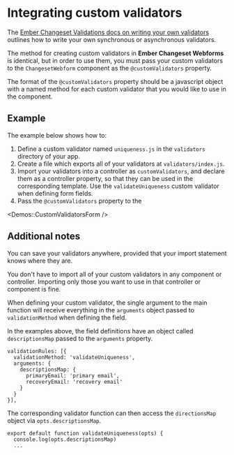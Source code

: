 # Integrating custom validators

The [Ember Changeset Validations docs on writing your own validators](https://github.com/poteto/ember-changeset-validations#writing-your-own-validators) outlines how to write your own synchronous or asynchronous validators.

The method for creating custom validators in **Ember Changeset Webforms** is identical, but in order to use them, you must pass your custom validators to the `ChangesetWebform` component as the `@customValidators` property.

The format of the `@customValidators` property should be a javascript object with a named method for each custom validator that you would like to use in the component.

## Example

The example below shows how to:

1. Define a custom validator named `uniqueness.js` in the `validators` directory of your app.
2. Create a file which exports all of your validators at `validators/index.js`.
3. Import your validators into a controller as `customValidators`, and declare them as a controller property, so that they can be used in the corresponding template. Use the `validateUniqueness` custom validator when defining form fields.
4. Pass the `@customValidators` property to the 

<Demos::CustomValidatorsForm />

## Additional notes

You can save your validators anywhere, provided that your import statement knows where they are.

You don't have to import all of your custom validators in any component or controller. Importing only those you want to use in that controller or component is fine.

When defining your custom validator, the single argument to the main function will receive everything in the `arguments` object passed to `validationMethod` when defining the field.

In the examples above, the field definitions have an object called `descriptionsMap` passed to the `arguments` property.

```
validationRules: [{
  validationMethod: 'validateUniqueness',
  arguments: {
    descriptionsMap: {
      primaryEmail: 'primary email',
      recoveryEmail: 'recovery email' 
    }
  }
}],
```
The corresponding validator function can then access the `directionsMap` object via `opts.descriptionsMap`.

```
export default function validateUniqueness(opts) {
  console.log(opts.descriptionsMap)
  ...
```